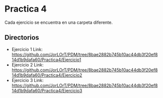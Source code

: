 # Practica 4

Cada ejercicio se encuentra en una carpeta diferente.

## Directorios
- Ejercicio 1  Link: https://github.com/JorLOrT/PDM/tree/8bae2882b745b10ac44db3f20ef814d1b9dafa60/Practica4/Ejercicio1
- Ejercicio 2  Link: https://github.com/JorLOrT/PDM/tree/8bae2882b745b10ac44db3f20ef814d1b9dafa60/Practica4/Ejercicio2
- Ejercicio 3  Link: https://github.com/JorLOrT/PDM/tree/8bae2882b745b10ac44db3f20ef814d1b9dafa60/Practica4/Ejercicio3
